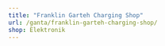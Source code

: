```yaml
---
title: "Franklin Garteh Charging Shop"
url: /ganta/franklin-garteh-charging-shop/
shop: Elektronik
---
```

